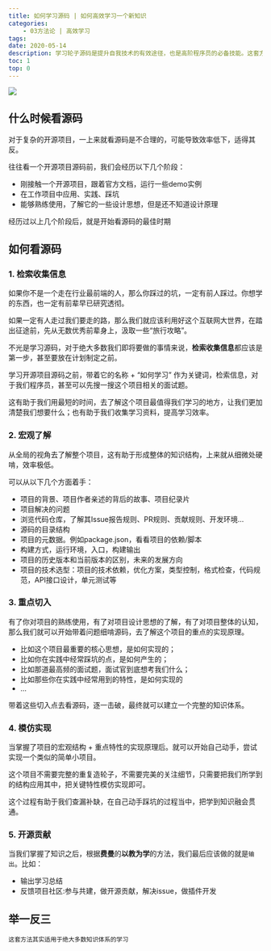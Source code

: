 ```yaml
---
title: 如何学习源码 | 如何高效学习一个新知识
categories:
    - 03方法论 | 高效学习
tags:
date: 2020-05-14
description: 学习轮子源码是提升自我技术的有效途径，也是高阶程序员的必备技能。这套方法也适用于绝大多数知识体系的学习~
toc: 1
top: 0
---
```


![](/images/learning2.png)

## 什么时候看源码

对于复杂的开源项目，一上来就看源码是不合理的，可能导致效率低下，适得其反。

往往看一个开源项目源码前，我们会经历以下几个阶段：

- 刚接触一个开源项目，跟着官方文档，运行一些demo实例
- 在工作项目中应用、实践、踩坑
- 能够熟练使用，了解它的一些设计思想，但是还不知道设计原理

经历过以上几个阶段后，就是开始看源码的最佳时期

## 如何看源码

### 1. 检索收集信息

如果你不是一个走在行业最前端的人，那么你踩过的坑，一定有前人踩过。你想学的东西，也一定有前辈早已研究透彻。

如果一定有人走过我们要走的路，那么我们就应该利用好这个互联网大世界，在踏出征途前，先从无数优秀前辈身上，汲取一些“旅行攻略”。

不光是学习源码，对于绝大多数我们即将要做的事情来说，**检索收集信息**都应该是第一步，甚至要放在计划制定之前。

学习开源项目源码之前，带着它的名称 + “如何学习” 作为关键词，检索信息，对于我们程序员，甚至可以先搜一搜这个项目相关的面试题。

这有助于我们用最短的时间，去了解这个项目最值得我们学习的地方，让我们更加清楚我们想要什么；也有助于我们收集学习资料，提高学习效率。


### 2. 宏观了解

从全局的视角去了解整个项目，这有助于形成整体的知识结构，上来就从细微处硬啃，效率极低。

可以从以下几个方面着手：

- 项目的背景、项目作者亲述的背后的故事、项目纪录片
- 项目解决的问题
- 浏览代码仓库，了解其Issue报告规则、PR规则、贡献规则、开发环境...
- 源码的目录结构
- 项目的元数据。例如package.json，看看项目的依赖/脚本
- 构建方式，运行环境，入口，构建输出
- 项目的历史版本和当前版本的区别，未来的发展方向
- 项目的技术选型：项目的技术依赖，优化方案，类型控制，格式检查，代码规范，API接口设计，单元测试等

### 3. 重点切入

有了你对项目的熟练使用，有了对项目设计思想的了解，有了对项目整体的认知，那么我们就可以开始带着问题细啃源码，去了解这个项目的重点的实现原理。

- 比如这个项目最重要的核心思想，是如何实现的；
- 比如你在实践中经常踩坑的点，是如何产生的；
- 比如那道最高频的面试题，面试官到底想考我们什么；
- 比如那些你在实践中经常用到的特性，是如何实现的
- ...

带着这些切入点去看源码，逐一击破，最终就可以建立一个完整的知识体系。

### 4. 模仿实现

当掌握了项目的宏观结构 + 重点特性的实现原理后。就可以开始自己动手，尝试实现一个类似的简单小项目。

这个项目不需要完整的重复造轮子，不需要完美的关注细节，只需要把我们所学到的结构应用其中，把关键特性模仿实现即可。

这个过程有助于我们查漏补缺，在自己动手踩坑的过程当中，把学到知识融会贯通。

### 5. 开源贡献

当我们掌握了知识之后，根据**费曼**的**以教为学**的方法，我们最后应该做的就是`输出`。比如：

- 输出学习总结
- 反馈项目社区:参与共建，做开源贡献，解决issue，做插件开发

## 举一反三

`这套方法其实适用于绝大多数知识体系的学习`